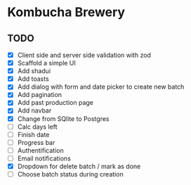 # Kombucha Brewery

## TODO

-   [x] Client side and server side validation with zod
-   [x] Scaffold a simple UI
-   [x] Add shadui
-   [x] Add toasts
-   [x] Add dialog with form and date picker to create new batch
-   [x] Add pagination
-   [x] Add past production page
-   [x] Add navbar
-   [x] Change from SQlite to Postgres
-   [ ] Calc days left
-   [ ] Finish date
-   [ ] Progress bar
-   [ ] Authentification
-   [ ] Email notifications
-   [x] Dropdown for delete batch / mark as done
-   [ ] Choose batch status during creation
